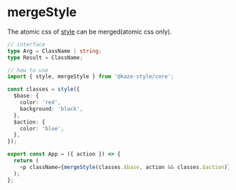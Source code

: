 # mergeStyle

The atomic css of [style](../1.STYLE.md) can be merged(atomic css only).

```ts
// interface
type Arg = ClassName | string;
type Result = ClassName;

// how to use
import { style, mergeStyle } from '@kaze-style/core';

const classes = style({
  $base: {
    color: 'red',
    background: 'black',
  },
  $action: {
    color: 'blue',
  },
});

export const App = ({ action }) => {
  return (
    <p className={mergeStyle(classes.$base, action && classes.$action)}></p>
  );
};
```
